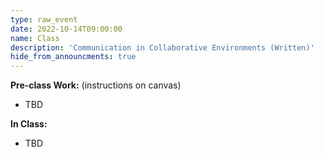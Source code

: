 ```yaml
---
type: raw_event
date: 2022-10-14T09:00:00
name: Class
description: 'Communication in Collaborative Environments (Written)'
hide_from_announcments: true
---
```


**Pre-class Work:** (instructions on canvas)
* TBD

**In Class:**
* TBD
